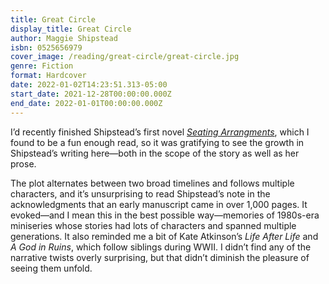 ```yaml
---
title: Great Circle
display_title: Great Circle
author: Maggie Shipstead
isbn: 0525656979
cover_image: /reading/great-circle/great-circle.jpg
genre: Fiction
format: Hardcover
date: 2022-01-02T14:23:51.313-05:00
start_date: 2021-12-28T00:00:00.000Z
end_date: 2022-01-01T00:00:00.000Z
---
```


I’d recently finished Shipstead’s first novel [*Seating Arrangments*](/reading/seating-arrangements/), which I found to be a fun enough read, so it was gratifying to see the growth in Shipstead’s writing here—both in the scope of the story as well as her prose. 

The plot alternates between two broad timelines and follows multiple characters, and it’s unsurprising to read Shipstead’s note in the acknowledgments that an early manuscript came in over 1,000 pages. It evoked—and I mean this in the best possible way—memories of 1980s-era miniseries whose stories had lots of characters and spanned multiple generations. It also reminded me a bit of Kate Atkinson’s *Life After Life* and *A God in Ruins*, which follow siblings during WWII. I didn’t find any of the narrative twists overly surprising, but that didn’t diminish the pleasure of seeing them unfold.

